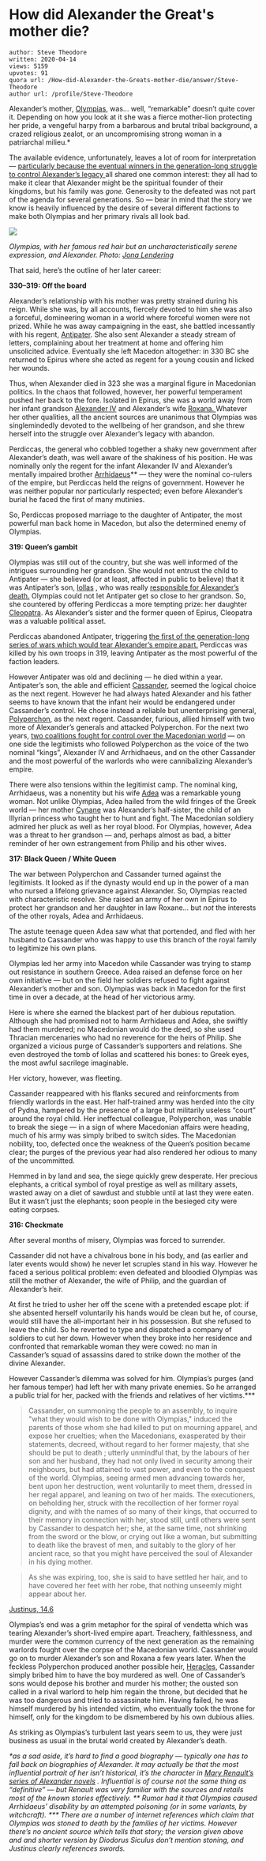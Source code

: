 # How did Alexander the Great's mother die?

	author: Steve Theodore
	written: 2020-04-14
	views: 5159
	upvotes: 91
	quora url: /How-did-Alexander-the-Greats-mother-die/answer/Steve-Theodore
	author url: /profile/Steve-Theodore


Alexander’s mother, [Olympias](https://www.ancient.eu/Olympias/), was… well, “remarkable” doesn’t quite cover it. Depending on how you look at it she was a fierce mother-lion protecting her pride, a vengeful harpy from a barbarous and brutal tribal background, a crazed religious zealot, or an uncompromising strong woman in a patriarchal milieu.*

The available evidence, unfortunately, leaves a lot of room for interpretation — [particularly because the eventual winners in the generation-long struggle to control Alexander’s legacy ](https://www.quora.com/What-happened-to-the-descendants-of-Alexander-the-Great/answer/Steve-Theodore?ch=10&share=01040a68&srid=zLvM)all shared one common interest: they all had to make it clear that Alexander might be the spiritual founder of their kingdoms, but his family was _gone._ Generosity to the defeated was not part of the agenda for several generations. So — bear in mind that the story we know is heavily influenced by the desire of several different factions to make both Olympias and her primary rivals all look bad.

![](https://qph.fs.quoracdn.net/main-qimg-f16f50175481872b87d27f0fe2407a88)

_Olympias, with her famous red hair but an uncharacteristically serene expression, and Alexander. Photo:_ _[Jona Lendering](https://www.livius.org/pictures/a/alexander/alexander-and-olympias/)_ 

That said, here’s the outline of her later career:

__330–319: Off the board__ 

Alexander’s relationship with his mother was pretty strained during his reign. While she was, by all accounts, fiercely devoted to him she was also a forceful, domineering woman in a world where forceful women were not prized. While he was away campaigning in the east, she battled incessantly with his regent, [Antipater](https://en.wikipedia.org/wiki/Antipater). She also sent Alexander a steady stream of letters, complaining about her treatment at home and offering him unsolicited advice. Eventually she left Macedon altogether: in 330 BC she returned to Epirus where she acted as regent for a young cousin and licked her wounds.

Thus, when Alexander died in 323 she was a marginal figure in Macedonian politics. In the chaos that followed, however, her powerful temperament pushed her back to the fore. Isolated in Epirus, she was a world away from her infant grandson [Alexander IV](https://en.wikipedia.org/wiki/Alexander_IV_of_Macedon) and Alexander’s wife [Roxana. ](https://en.wikipedia.org/wiki/Roxana)Whatever her other qualities, all the ancient sources are unanimous that Olympias was singlemindedly devoted to the wellbeing of her grandson, and she threw herself into the struggle over Alexander’s legacy with abandon.

Perdiccas, the general who cobbled together a shaky new government after Alexander’s death, was well aware of the shakiness of his position. He was nominally only the regent for the infant Alexander IV and Alexander’s mentally impaired brother [Arrhidaeus](https://en.wikipedia.org/wiki/Philip_III_of_Macedon)** — they were the nominal co-rulers of the empire, but Perdiccas held the reigns of government. However he was neither popular nor particularly respected; even before Alexander’s burial he faced the first of many mutinies.

So, Perdiccas proposed marriage to the daughter of Antipater, the most powerful man back home in Macedon, but also the determined enemy of Olympias.

__319: Queen’s gambit__ 

Olympias was still out of the country, but she was well informed of the intrigues surrounding her grandson. She would not entrust the child to Antipater — she believed (or at least, affected in public to believe) that it was Antipater’s son, [Iollas](https://en.wikipedia.org/wiki/Iollas) , who was really [responsible for Alexander’s death.](https://www.quora.com/Was-Aristotle-responsible-for-the-death-of-Alexander-the-Great-given-that-Aristotle-was-furious-with-Alexander-for-killing-Callisthenes-Aristotles-nephew/answer/Steve-Theodore?ch=10&share=1a58753d&srid=zLvM) Olympias could not let Antipater get so close to her grandson. So, she countered by offering Perdiccas a more tempting prize: her daughter [Cleopatra](https://en.wikipedia.org/wiki/Cleopatra_of_Macedon). As Alexander’s sister and the former queen of Epirus, Cleopatra was a valuable political asset.

Perdiccas abandoned Antipater, triggering [the first of the generation-long series of wars which would tear Alexander’s empire apart.](https://www.livius.org/articles/concept/diadochi/diadochi-2-the-first-diadoch-war/) Perdiccas was killed by his own troops in 319, leaving Antipater as the most powerful of the faction leaders.

However Antipater was old and declining — he died within a year. Antipater’s son, the able and efficient [Cassander](https://www.ancient.eu/Cassander/), seemed the logical choice as the next regent. However he had always hated Alexander and his father seems to have known that the infant heir would be endangered under Cassander’s control. He chose instead a reliable but unenterprising general, [Polyperchon](https://www.livius.org/articles/person/polyperchon/), as the next regent. Cassander, furious, allied himself with two more of Alexander’s generals and attacked Polyperchon. For the next two years, [two coalitions fought for control over the Macedonian world](https://www.livius.org/articles/concept/diadochi/diadochi-3-the-second-diadoch-war-west/) — on one side the legitimists who followed Polyperchon as the voice of the two nominal “kings”, Alexander IV and Arrhidhaeus, and on the other Cassander and the most powerful of the warlords who were cannibalizing Alexander’s empire.

There were also tensions within the legitimist camp. The nominal king, Arrhidaeus, was a nonentity but his wife [Adea](https://en.wikipedia.org/wiki/Eurydice_II_of_Macedon) was a remarkable young woman. Not unlike Olympias, Adea hailed from the wild fringes of the Greek world — her mother [Cynane](https://www.ancient.eu/Cynane/) was Alexander’s half-sister, the child of an Illyrian princess who taught her to hunt and fight. The Macedonian soldiery admired her pluck as well as her royal blood. For Olympias, however, Adea was a threat to her grandson — and, perhaps almost as bad, a bitter reminder of her own estrangement from Philip and his other wives.

__317: Black Queen / White Queen__ 

The war between Polyperchon and Cassander turned against the legitimists. It looked as if the dynasty would end up in the power of a man who nursed a lifelong grievance against Alexander. So, Olympias reacted with characteristic resolve. She raised an army of her own in Epirus to protect her grandson and her daughter in law Roxane… but _not_ the interests of the other royals, Adea and Arrhidaeus.

The astute teenage queen Adea saw what that portended, and fled with her husband to Cassander who was happy to use this branch of the royal family to legitimize his own plans.

Olympias led her army into Macedon while Cassander was trying to stamp out resistance in southern Greece. Adea raised an defense force on her own initiative — but on the field her soldiers refused to fight against Alexander’s mother and son. Olympias was back in Macedon for the first time in over a decade, at the head of her victorious army.

Here is where she earned the blackest part of her dubious reputation. Although she had promised not to harm Arrhidaeus and Adea, she swiftly had them murdered; no Macedonian would do the deed, so she used Thracian mercenaries who had no reverence for the heirs of Philip. She organized a vicious purge of Cassander’s supporters and relations. She even destroyed the tomb of Iollas and scattered his bones: to Greek eyes, the most awful sacrilege imaginable.

Her victory, however, was fleeting.

Cassander reappeared with his flanks secured and reinforcments from friendly warlords in the east. Her half-trained army was herded into the city of Pydna, hampered by the presence of a large but militarily useless “court” around the royal child. Her ineffectual colleague, Polyperchon, was unable to break the siege — in a sign of where Macedonian affairs were heading, much of his army was simply bribed to switch sides. The Macedonian nobility, too, defected once the weakness of the Queen’s position became clear; the purges of the previous year had also rendered her odious to many of the uncommitted.

Hemmed in by land and sea, the siege quickly grew desperate. Her precious elephants, a critical symbol of royal prestige as well as military assets, wasted away on a diet of sawdust and stubble until at last they were eaten. But it wasn’t just the elephants; soon people in the besieged city were eating corpses.

__316: Checkmate__ 

After several months of misery, Olympias was forced to surrender.

Cassander did not have a chivalrous bone in his body, and (as earlier and later events would show) he never let scruples stand in his way. However he faced a serious political problem: even defeated and bloodied Olympias was still the mother of Alexander, the wife of Philip, and the guardian of Alexander’s heir.

At first he tried to usher her off the scene with a pretended escape plot: if she absented herself voluntarily his hands would be clean but he, of course, would still have the all-important heir in his possession. But she refused to leave the child. So he reverted to type and dispatched a company of soldiers to cut her down. However when they broke into her residence and confronted that remarkable woman they were cowed: no man in Cassander’s squad of assassins dared to strike down the mother of the divine Alexander.

However Cassander’s dilemma was solved for him. Olympias’s purges (and her famous temper) had left her with many private enemies. So he arranged a public trial for her, packed with the friends and relatives of her victims.***

> Cassander, on summoning the people to an assembly, to inquire "what they would wish to be done with Olympias," induced the parents of those whom she had killed to put on mourning apparel, and expose her cruelties; when the Macedonians, exasperated by their statements, decreed, without regard to her former majesty, that she should be put to death ; utterly unmindful that, by the labours of her son and her husband, they had not only lived in security among their neighbours, but had attained to vast power, and even to the conquest of the world. Olympias, seeing armed men advancing towards her, bent upon her destruction, went voluntarily to meet them, dressed in her regal apparel, and leaning on two of her maids. The executioners, on beholding her, struck with the recollection of her former royal dignity, and with the names of so many of their kings, that occurred to their memory in connection with her, stood still, until others were sent by Cassander to despatch her; she, at the same time, not shrinking from the sword or the blow, or crying out like a woman, but submitting to death like the bravest of men, and suitably to the glory of her ancient race, so that you might have perceived the soul of Alexander in his dying mother.

> As she was expiring, too, she is said to have settled her hair, and to have covered her feet with her robe, that nothing unseemly might appear about her.

[Justinus, 14.6](http://www.attalus.org/translate/justin1.html#14.6)

Olympias’s end was a grim metaphor for the spiral of vendetta which was tearing Alexander’s short-lived empire apart. Treachery, faithlessness, and murder were the common currency of the next generation as the remaining warlords fought over the corpse of the Macedonian world. Cassander would go on to murder Alexander’s son and Roxana a few years later. When the feckless Polyperchon produced another possible heir, [Heracles](https://en.wikipedia.org/wiki/Heracles_of_Macedon), Cassander simply bribed him to have the boy murdered as well. One of Cassander’s sons would depose his brother and murder his mother; the ousted son called in a rival warlord to help him regain the throne, but decided that he was too dangerous and tried to assassinate him. Having failed, he was himself murdered by his intended victim, who eventually took the throne for himself, only for the kingdom to be dismembered by his own dubious allies.

As striking as Olympias’s turbulent last years seem to us, they were just business as usual in the brutal world created by Alexander’s death.



_*as a sad aside, it’s hard to find a good biography — typically one has to fall back on biographies of Alexander. It may actually be that the most influential portrait of her isn’t historical, it’s the character in_ _[Mary Renault’s series of Alexander novels](https://amzn.to/34yFcX7)_ _. Influential is of course not the same thing as “definitive” — but Renault was very familiar with the sources and retails most of the known stories effectively.
** Rumor had it that Olympias caused Arrhidaeus’ disability by an attempted poisoning (or in some variants, by witchcraft).
*** There are a number of internet references which claim that Olympias was stoned to death by the families of her victims. However there’s no ancient source which tells that story; the version given above and and shorter version by Diodorus Siculus don’t mention stoning, and Justinus clearly references swords._ 

